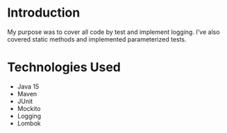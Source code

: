 # Introduction
My purpose was to cover all code by test and implement logging. I've also covered static methods and implemented parameterized tests.

# Technologies Used
- Java 15
- Maven
- JUnit
- Mockito
- Logging
- Lombok
